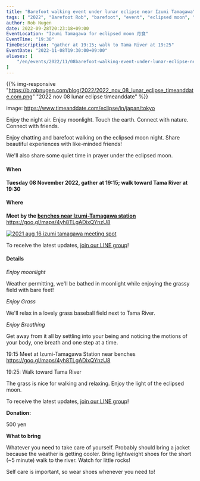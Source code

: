 ```yaml
---
title: "Barefoot walking event under lunar eclipse near Izumi Tamagawa"
tags: [ "2022", "Barefoot Rob", "barefoot", "event", "eclipsed moon", "izumi-tamagawa", "november", "riverside", "tamagawa", "walk", "はだし", "多摩川", "満月", "裸足のロブ" ]
author: Rob Nugen
date: 2022-09-28T20:23:18+09:00
EventLocation: "Izumi Tamagawa for eclipsed moon 月食"
EventTime: "19:30"
TimeDescription: "gather at 19:15; walk to Tama River at 19:25"
EventDate: "2022-11-08T19:30:00+09:00"
aliases: [
    "/en/events/2022/11/08barefoot-walking-event-under-lunar-eclipse-near-izumi-tamagawa",
]
---
```


{{% img-responsive "https://b.robnugen.com/blog/2022/2022_nov_08_lunar_eclipse_timeanddate.com.png" "2022 nov 08 lunar eclipse timeanddate" %}}

<div class="note">image:
<a href="https://www.timeanddate.com/eclipse/in/japan/tokyo">https://www.timeanddate.com/eclipse/in/japan/tokyo</a>
</div>

Enjoy the night air.  Enjoy moonlight.  Touch the earth. Connect with nature. Connect with friends.

Enjoy chatting and barefoot walking on the eclipsed moon night.  Share beautiful experiences with like-minded friends!

We'll also share some quiet time in prayer under the eclipsed moon.

#### When

**Tuesday 08 November 2022, gather at 19:15; walk toward Tama River at 19:30**

#### Where

**Meet by the [benches near Izumi-Tamagawa station](https://goo.gl/maps/4yh8TLgADixQYnzU8)**
https://goo.gl/maps/4yh8TLgADixQYnzU8

[![2021 aug 16 izumi tamagawa meeting spot](//b.robnugen.com/blog/2021/thumbs/2021_aug_16_izumi_tamagawa_meeting_spot.png)](//b.robnugen.com/blog/2021/2021_aug_16_izumi_tamagawa_meeting_spot.png)

To receive the latest updates, [join our LINE group](/contact/)!

#### Details

*Enjoy moonlight*

Weather permitting, we'll be bathed in moonlight while
enjoying the grassy field with bare feet!

*Enjoy Grass*

We'll relax in a lovely grass baseball field next to Tama River.

*Enjoy Breathing*

Get away from it all by settling into your being and noticing the
motions of your body, one breath and one step at a time.

19:15 Meet at Izumi-Tamagawa Station near benches https://goo.gl/maps/4yh8TLgADixQYnzU8

19:25: Walk toward Tama River

The grass is nice for walking and relaxing.  Enjoy the light of the eclipsed moon.

To receive the latest updates, [join our LINE group](/contact/)!

**Donation:**

500 yen

**What to bring**

Whatever you need to take care of yourself.
Probably should bring a jacket because the weather is getting cooler.
Bring lightweight shoes for the short (~5 minute) walk to the river.
Watch for little rocks!

Self care is important, so wear shoes whenever you need to!
